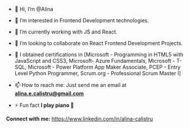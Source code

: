 - 👋 Hi, I’m @Alina
- 👀 I’m interested in Frontend Development technologies.
- 🌱 I’m currently working with JS and React.
- 💞️ I’m looking to collaborate on React Frontend Development Projects. 

- 📝 I obtained certifications in [Microsoft - Programming in HTML5 with JavaScript and CSS3, Microsoft- Azure Fundamentals, Microsoft - T-SQL, Microsoft - Power Platform App Maker Associate, PCEP - Entry Level Python Programmer, Scrum.org - Professional Scrum Master I]
- 📫 How to reach me: Just send me an email at **alina.e.calistru@gmail.com**
- ⚡ Fun fact **I play piano 🎹**

**Connect with me:**
  https://www.linkedin.com/in/alina-calistru
<!---
AlinaCalistru/AlinaCalistru is a ✨ special ✨ repository because its `README.md` (this file) appears on your GitHub profile.
You can click the Preview link to take a look at your changes.
--->
